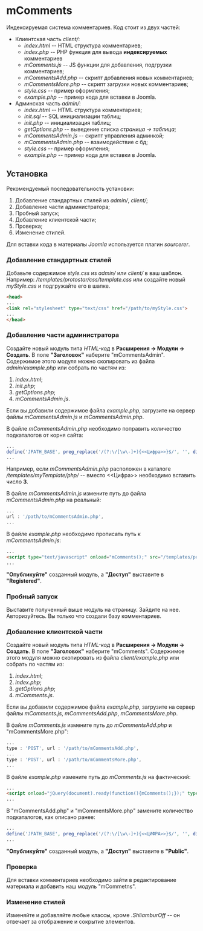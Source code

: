 # mComments
Индексируемая система комментариев. Код стоит из двух частей:
- Клиентская часть *client/*:
	* *index.html* -- HTML структура комментариев;
	* *index.php* -- PHP функция для вывода **индексируемых** комментариев
	* *mComments.js* -- JS функции для добавления, подгрузки комментариев;
	* *mCommentsAdd.php* -- скрипт добавления новых комментариев; 
	* *mCommentsMore.php* -- скрипт загрузки новых комментариев; 
	* *style.css* -- пример оформления;
	* *example.php* -- пример кода для вставки в Joomla.
- Админская часть *admin/*:
	* *index.html* -- HTML структура комментариев;
	* *init.sql* -- SQL инициализации таблиц;
	* *init.php* -- инициализация таблиц;
	* *getOptions.php* -- выведение списка *страница -> таблица*;
	* *mCommentsAdmin.js* -- скрипт управления админкой;
	* *mCommentsAdmin.php* -- взаимодействие с бд;
	* *style.css* -- пример оформления;
	* *example.php* -- пример кода для вставки в Joomla.
## Установка
Рекомендуемый последовательность установки:
1. Добавление стандартных стилей из *admin/*, *client/*;
2. Добавление части администратора;
3. Пробный запуск;
4. Добавление клиентской части;
5. Проверка;
6. Изменение стилей.

Для вставки кода в материалы *Joomla* используется плагин *sourcerer*.
### Добавление стандартных стилей
Добавьте содержимое *style.css* из *admin/* или *client/* в ваш шаблон. Например: */templates/protostar/css/template.css* или создайте новый *myStyle.css* и подгружайте его в шапке.
```html
<head>
...
<link rel="stylesheet" type="text/css" href="/path/to/myStyle.css">
...
</head>
```
### Добавление части администратора
Создайте новый модуль типа *HTML-код* в **Расширения &rarr; Модули &rarr; Создать**. В поле **"Заголовок"** наберите "mCommentsAdmin". Содержимое этого модуля можно скопировать из файла *admin/example.php* или собрать по частям из:
1. *index.html*;
2. *init.php*;
3. *getOptions.php*;
4. *mCommentsAdmin.js*.

Если вы добавили содержимое файла *example.php*, загрузите на сервер файлы *mCommentsAdmin.js* и *mCommentsAdmin.php*.

В файле *mCommentsAdmin.php* необходимо поправить количество подкаталогов от корня сайта:
```php
...
define('JPATH_BASE', preg_replace('/(?:\/[\w\-]+){<<Цифра>>}$/', '', dirname(__FILE__)));
...
```
Например, если *mCommentsAdmin.php* расположен в каталоге */templates/myTemplate/php/* -- вместо <<Цифра>> необходимо вставить число **3**.

В файле *mCommentsAdmin.js* измените путь до файла *mCommentsAdmin.php* на реальный:
```javascript
...
url : '/path/to/mCommentsAdmin.php',
...
```

В файле *example.php* необходимо прописать путь к *mCommentsAdmin.js*:
```html
...
<script type="text/javascript" onload="mComments();" src="/templates/protostar/js/mCommentsAdmin.js" defer></script>
...
```

**"Опубликуйте"** созданный модуль, а **"Доступ"** выставите в **"Registered"**.

### Пробный запуск
Выставите полученный выше модуль на страницу. Зайдите на нее. Авторизуйтесь. Вы только что создали базу комментариев.

### Добавление клиентской части
Создайте новый модуль типа *HTML-код* в **Расширения &rarr; Модули &rarr; Создать**. В поле **"Заголовок"** наберите "mComments". Содержимое этого модуля можно скопировать из файла *client/example.php* или собрать по частям из:
1. *index.html*;
2. *index.php*;
3. *getOptions.php*;
4. *mComments.js*.

Если вы добавили содержимое файла *example.php*, загрузите на сервер файлы *mComments.js*, *mCommentsAdd.php*, *mCommentsMore.php*.

В файле *mComments.js* измените путь до *mCommentsAdd.php* и "mCommentsMore.php":
```javascript
...
type : 'POST', url : '/path/to/mCommentsAdd.php',
...
type : 'POST', url : '/path/to/mCommentsMore.php',
...
```

В файле *example.php* измените путь до *mComments.js* на фактический:
```html
...
<script onload="jQuery(document).ready(function(){mComments();});" type="text/javascript" src="path/to/mComments.js"></script>
...
```
В "mCommentsAdd.php" и "mCommentsMore.php" замените количество подкаталогов, как описано ранее:
```php
...
define('JPATH_BASE', preg_replace('/(?:\/[\w\-]+){<<ЦИФРА>>}$/', '', dirname(__FILE__)));
...
```
**"Опубликуйте"** созданный модуль, а **"Доступ"** выставите в **"Public"**.

### Проверка
Для вставки комментариев необходимо зайти в редактирование материала и добавить наш модуль "mCommetns".

### Изменение стилей
Изменяйте и добавляйте любые классы, кроме *.ShliamburOff* -- он отвечает за отображение и сокрытие элементов.